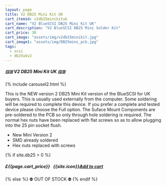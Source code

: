 ```yaml
---
layout: page
title: V2 DB25 Mini Kit UK
cart_itemid: v2db25minikituk
cart_name: "V2 BlueSCSI DB25 Mini Kit UK"
cart_description: "V2 BlueSCSI DB25 Mini Solder Kit"
cart_price: 38
cart_image: "assets/img/v2db25minikit.jpg"
cart_image1: "assets/img/DB25mini_pcb.jpg"
tags: 
  - scsi
  - db25ukv2
---
```


##### 🇬🇧 V2 DB25 Mini Kit UK 🇬🇧

{% include carousel2.html %}

This is the NEW version 2 DB25 Mini Kit version of the BlueSCSI for UK buyers. This is usually used externally from the computer. Some soldering will be required to complete this device. If you prefer a complete and tested device please choose the Full option. The Suface Mount Components are pre-soldered to the PCB so only through hole soldering is required. The normal hex nuts have been replaced with flat screws so as to allow plugging into the 25 pin socket flush.

* New Mini Version 2
* SMD already soldered
* Hex nuts replaced with screws

{% if site.db25 > 0 %}
##### £{{page.cart_price}} &nbsp; {{site.icon}}[Add to cart](/cart#{{page.cart_itemid}})
{% else %}
&#9940; OUT OF STOCK &#9940;
{% endif %}